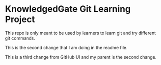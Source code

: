 # KnowledgedGate Git Learning Project

This repo is only meant to be used by learners to learn git and try different git commands.

This is the second change that I am doing in the readme file.

This is a third change from GitHub UI and my parent is the second change.
